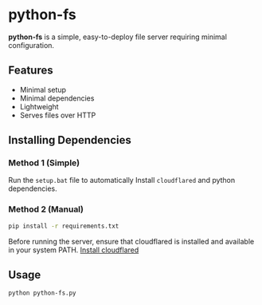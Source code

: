 # python-fs

**python-fs** is a simple, easy-to-deploy file server requiring minimal configuration.

## Features

- Minimal setup
- Minimal dependencies
- Lightweight
- Serves files over HTTP

## Installing Dependencies

### Method 1 (Simple)

Run the `setup.bat` file to automatically Install `cloudflared` and  python dependencies.

### Method 2 (Manual)

```bash
pip install -r requirements.txt
```
Before running the server, ensure that cloudflared is installed and available in your system PATH.
[Install cloudflared](https://developers.cloudflare.com/cloudflare-one/connections/connect-apps/install/)

## Usage

```bash
python python-fs.py
```
